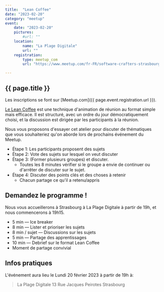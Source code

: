 ```yaml
---
title:  "Lean Coffee"
date: "2023-02-20"
category: "meetup"
event:
    date: "2023-02-20"
    pictures:
        #url: ""
    location:
        name: "La Plage Digitale"
        url: ""
    registration:
        type: meetup_com
        url: "https://www.meetup.com/fr-FR/software-crafters-strasbourg/events/291467692/"

---
```


## {{ page.title }}

Les inscriptions se font sur [Meetup.com]({{ page.event.registration.url }}).

[Le Lean Coffee](https://leancoffee.org/) est une technique d'animation de réunion au format simple mais efficace. Il est structuré, avec un ordre du jour démocratiquement choisi, et la discussion est dirigée par les participants à la réunion.

Nous vous proposons d'essayer cet atelier pour discuter de thématiques que vous souhaiteriez qu'on aborde lors de prochains événement du Meetup.

- Étape 1: Les participants proposent des sujets
- Étape 2: Vote des sujets sur lesquel on veut discuter
- Étape 3: (Former plusieurs groupes) et discuter.
  - Toutes les 8 minutes vérifier si le groupe a envie de continuer ou d'arrêter de discuter sur le sujet.
- Étape 4: Discuter des points clés et des choses à retenir
  - Chacun partage ce qu'il a retenu/appris
  
## Demandez le programme !

Nous vous accueillerons à Strasbourg à La Plage Digitale à partir de 19h, et nous commencerons à 19h15.

- 5 min — Ice breaker
- 8 min — Lister et prioriser les sujets
- 8 min / sujet — Discussions sur les sujets
- 5 min — Partage des apprentissages
- 10 min — Debrief sur le format Lean Coffee
- Moment de partage convivial

## Infos pratiques

L'événement aura lieu le Lundi 20 février 2023 à partir de 19h à:

> La Plage Digitale
> 13 Rue Jacques Peirotes
> Strasbourg